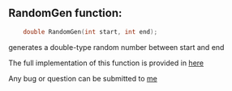 
## RandomGen function:

```c++
    double RandomGen(int start, int end);
```
  generates a double-type random number between start and end
  
  The full implementation of this function is provided in [here](src/RandomGenerator.cpp)
  
  Any bug or question can be submitted to [me](mailto:iman_ab2013@yahoo.com)
